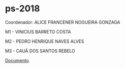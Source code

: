 # ps-2018
Coordenador: ALICE FRANCENER NOGUEIRA GONZAGA

M1 - VINICIUS BARRETO COSTA

M2 - PEDRO HENRIQUE NAVES ALVES

M3 - CAUÃ DOS SANTOS REBELO

[Documento](https://goo.gl/LHVLb1).
